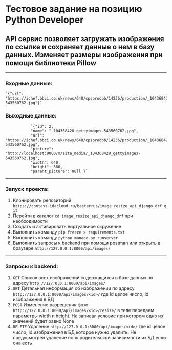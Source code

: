 # Тестовое задание на позицию Python Developer
## API сервис позволяет загружать изображения по ссылке и сохраняет данные о нем в базу данных. Изменяет размеры изображения при помощи библиотеки Pillow
___

### Входные данные: 
    `{"url": "https://ichef.bbci.co.uk/news/640/cpsprodpb/14236/production/_104368428_gettyimages-543560762.jpg"}`          
### Выходные данные:
               `{"id": 2, 
               "name": "_104368428_gettyimages-543560762.jpg",
               "url": "https://ichef.bbci.co.uk/news/640/cpsprodpb/14236/production/_104368428_gettyimages-543560762.jpg",
               "picture": "http://localhost:8000/m/site_media/_104368428_gettyimages-543560762.jpg",
               "width": 640,
               "height": 360,
               "parent_picture": null }`
___
### Запуск проекта:
1. Клонировать репозиторий `https://contest.idacloud.ru/basterrus/image_resize_api_django_drf.git`
2. Перейти в каталог `cd image_resize_api_django_drf` при необходимости
3. Создать и активировать виртуальное окружение
4. Выполнить команду `pip freeze > requirements.txt`
5. Выполнить команду `python manage.py runserver`
6. Выполнить запросы к backend при помощи postman или открыть в браузере `http://127.0.0.1:8000/api/images/`
___
### Запросы к backend:
1. `GET` Список всех изображений содержащихся в базе данных по адресу `http://127.0.0.1:8000/api/images/`
2. `GET` Детальная информация об изображении по адресу `http://127.0.0.1:8000/api/images/<id>/` где id целое число, id изображения в БД
3. `POST` Изменение разрешения фото `http://127.0.0.1:8000/api/images/<id>/resize/` в теле передаем параметры width и height. 
Не записал условие при котором одно из значений будет равно None
4. `DELETE` Удаление `http://127.0.0.1:8000/api/images/<id>/` где id целое число, id изображения в БД которое нужно удалить.
Не предусмотрел удаление поля родительской зависимости из БД если она есть
